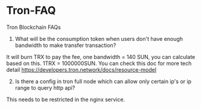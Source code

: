 # Tron-FAQ
Tron Blockchain FAQs

1. What will be the consumption token when users don't have enough bandwidth to make transfer transaction?

It will burn TRX to pay the fee,  one bandwidth = 140 SUN,   you can calculate based on this. 1TRX = 1000000SUN. You can check this doc for more tech detail https://developers.tron.network/docs/resource-model

2. Is there a config in tron full node which can allow only certain ip's or ip range to query http api?

This needs to be restricted in the nginx service.
